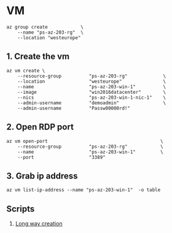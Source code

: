 # VM

```
az group create            \
    --name "ps-az-203-rg"  \
    --location "westeurope"
```

## 1. Create the vm
```
az vm create \
    --resource-group          "ps-az-203-rg"             \
    --location                "westeurope"               \
    --name                    "ps-az-203-win-1"          \    
    --image                   "win2016datacenter"        \
    --nics                    "ps-az-203-win-1-nic-1"    \
    --admin-username          "demoadmin"                \
    --admin-username          "Passw00000rd!"
```
## 2. Open RDP port 
```
az vm open-port                                         \
    --resource-group          "ps-az-203-rg"            \    
    --name                    "ps-az-203-win-1"         \
    --port                    "3389"
```
## 3. Grab ip address
```
az vm list-ip-address --name "ps-az-203-win-1"  -o table
```


 ## Scripts

1. [Long way creation](02.vm.win.long-way.azcli)